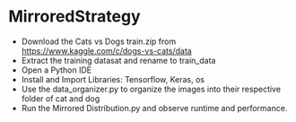 # MirroredStrategy
- Download the Cats vs Dogs train.zip from https://www.kaggle.com/c/dogs-vs-cats/data
- Extract the training datasat and rename to train_data
- Open a  Python IDE
- Install and Import Libraries: Tensorflow, Keras, os
- Use the data_organizer.py to organize the images into their respective folder of cat and dog
- Run the Mirrored Distribution.py and observe runtime and performance.
